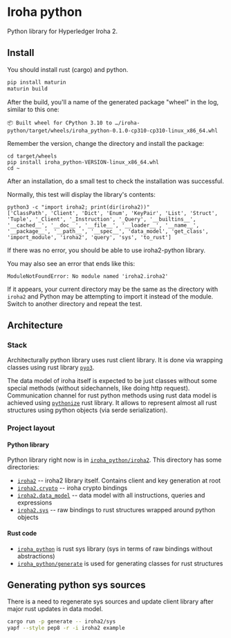# Iroha python

Python library for Hyperledger Iroha 2.

## Install

You should install rust (cargo) and python.

```sh
pip install maturin
maturin build
```

After the build, you'll a name of the generated package "wheel" in the log, similar to this one:

```
📦 Built wheel for CPython 3.10 to …/iroha-python/target/wheels/iroha_python-0.1.0-cp310-cp310-linux_x86_64.whl
```

Remember the version, change the directory and install the package:

```
cd target/wheels
pip install iroha_python-VERSION-linux_x86_64.whl
cd ~
```

After an installation, do a small test to check the installation was successful.

Normally, this test will display the library's contents:

```
python3 -c "import iroha2; print(dir(iroha2))"
['ClassPath', 'Client', 'Dict', 'Enum', 'KeyPair', 'List', 'Struct', 'Tuple', '_Client', '_Instruction', '_Query', '__builtins__', '__cached__', '__doc__', '__file__', '__loader__', '__name__', '__package__', '__path__', '__spec__', 'data_model', 'get_class', 'import_module', 'iroha2', 'query', 'sys', 'to_rust']
```

If there was no error, you should be able to use iroha2-python library.

You may also see an error that ends like this:

```
ModuleNotFoundError: No module named 'iroha2.iroha2'
```

If it appears, your current directory may be the same as the directory with `iroha2` and Python may be attempting to import it instead of the module. Switch to another directory and repeat the test.

## Architecture

### Stack

Architecturally python library uses rust client library. It is done
via wrapping classes using rust library [`pyo3`](pyo3.rs).

The data model of iroha itself is expected to be just classes without
some special methods (without sidechannels, like doing http request).
Communication channel for rust python methods using rust data model
is achieved using [`pythonize`](https://github.com/davidhewitt/pythonize)
rust library. It allows to represent almost all rust structures using
python objects (via serde serialization).

### Project layout

#### Python library

Python library right now is in [`iroha_python/iroha2`](iroha_python/iroha2). This directory has some 
directories:
- [`iroha2`](iroha_python/iroha2) -- iroha2 library itself. Contains client and key generation at root
- [`iroha2.crypto`](iroha_python/iroha2/crypto) -- iroha crypto bindings
- [`iroha2.data_model`](iroha_python/iroha2/data_model) -- data model with all instructions, queries and expressions
- [`iroha2.sys`](iroha_python/iroha2/sys) -- raw bindings to rust structures wrapped around python objects

#### Rust code

- [`iroha_python`](iroha_python) is rust sys library (sys in terms of raw bindings without abstractions)
- [`iroha_python/generate`](iroha_python/generate) is used for generating classes for rust structures

## Generating python sys sources

There is a need to regenerate sys sources and update client library after major rust updates in data model.

```sh
cargo run -p generate -- iroha2/sys
yapf --style pep8 -r -i iroha2 example
```
